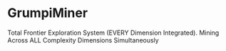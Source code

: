 # GrumpiMiner
Total Frontier Exploration System (EVERY Dimension Integrated).  Mining Across ALL Complexity Dimensions Simultaneously
